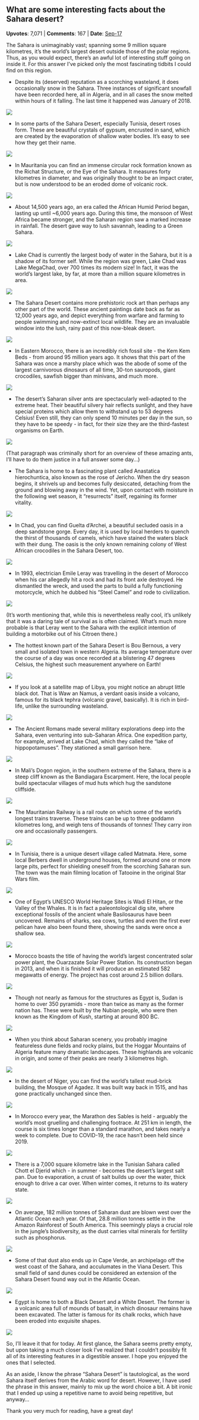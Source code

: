 ## What are some interesting facts about the Sahara desert?
    
**Upvotes**: 7,071 | **Comments**: 167 | **Date**: [Sep-17](https://www.quora.com/What-are-some-interesting-facts-about-the-Sahara-desert/answer/Gary-Meaney)

The Sahara is unimaginably vast; spanning some 9 million square kilometres, it’s the world’s largest desert outside those of the polar regions. Thus, as you would expect, there’s an awful lot of interesting stuff going on inside it. For this answer I’ve picked only the most fascinating tidbits I could find on this region.

*   Despite its (deserved) reputation as a scorching wasteland, it does occasionally snow in the Sahara. Three instances of significant snowfall have been recorded here, all in Algeria, and in all cases the snow melted within hours of it falling. The last time it happened was January of 2018.

![](https://qph.fs.quoracdn.net/main-qimg-709a01bc66662007c78247db2799140f)

*   In some parts of the Sahara Desert, especially Tunisia, desert roses form. These are beautiful crystals of gypsum, encrusted in sand, which are created by the evaporation of shallow water bodies. It’s easy to see how they get their name.

![](https://qph.fs.quoracdn.net/main-qimg-d8634a079c6583b39e0f2999829bec11-pjlq)

*   In Mauritania you can find an immense circular rock formation known as the Richat Structure, or the Eye of the Sahara. It measures forty kilometres in diameter, and was originally thought to be an impact crater, but is now understood to be an eroded dome of volcanic rock.

![](https://qph.fs.quoracdn.net/main-qimg-0fda07c2c74e025362466a28cd160cee-lq)

*   About 14,500 years ago, an era called the African Humid Period began, lasting up until ~6,000 years ago. During this time, the monsoon of West Africa became stronger, and the Saharan region saw a marked increase in rainfall. The desert gave way to lush savannah, leading to a Green Sahara.

![](https://qph.fs.quoracdn.net/main-qimg-d8c15aed51ffa56e780e612a9517bf64-lq)

*   Lake Chad is currently the largest body of water in the Sahara, but it is a shadow of its former self. While the region was green, Lake Chad was Lake MegaChad, over 700 times its modern size! In fact, it was the world’s largest lake, by far, at more than a million square kilometres in area.

![](https://qph.fs.quoracdn.net/main-qimg-375b86187a8a0f033e8588bb3f332bea-lq)

*   The Sahara Desert contains more prehistoric rock art than perhaps any other part of the world. These ancient paintings date back as far as 12,000 years ago, and depict everything from warfare and farming to people swimming and now-extinct local wildlife. They are an invaluable window into the lush, rainy past of this now-bleak desert.

![](https://qph.fs.quoracdn.net/main-qimg-8a5a6ab15604565954255c6ac78cbee3-lq)

*   In Eastern Morocco, there is an incredibly rich fossil site - the Kem Kem Beds \- from around 95 million years ago. It shows that this part of the Sahara was once a marshy place which was the abode of some of the largest carnivorous dinosaurs of all time, 30-ton sauropods, giant crocodiles, sawfish bigger than minivans, and much more.

![](https://qph.fs.quoracdn.net/main-qimg-1c7d5aeef2cea7742408ca5b1267e577-lq)

*   The desert’s Saharan silver ants are spectacularly well-adapted to the extreme heat. Their beautiful silvery hair reflects sunlight, and they have special proteins which allow them to withstand up to 53 degrees Celsius! Even still, they can only spend 10 minutes per day in the sun, so they have to be speedy - in fact, for their size they are the third-fastest organisms on Earth.

![](https://qph.fs.quoracdn.net/main-qimg-691f78a7d12c60cf8430540cdd03418b-lq)

(That paragraph was criminally short for an overview of these amazing ants, I’ll have to do them justice in a full answer some day…)

*   The Sahara is home to a fascinating plant called Anastatica hierochuntica, also known as the rose of Jericho. When the dry season begins, it shrivels up and becomes fully desiccated, detaching from the ground and blowing away in the wind. Yet, upon contact with moisture in the following wet season, it “resurrects” itself, regaining its former vitality.

![](https://qph.fs.quoracdn.net/main-qimg-9c76f3524ea07d346634db7620c28024-pjlq)

*   In Chad, you can find Guelta d’Archei, a beautiful secluded oasis in a deep sandstone gorge. Every day, it is used by local herders to quench the thirst of thousands of camels, which have stained the waters black with their dung. The oasis is the only known remaining colony of West African crocodiles in the Sahara Desert, too.

![](https://qph.fs.quoracdn.net/main-qimg-35b00fc9394ce2d7315c4e994f5fd1a2-lq)

*   In 1993, electrician Emile Leray was travelling in the desert of Morocco when his car allegedly hit a rock and had its front axle destroyed. He dismantled the wreck, and used the parts to build a fully functioning motorcycle, which he dubbed his “Steel Camel” and rode to civilization.

![](https://qph.fs.quoracdn.net/main-qimg-2441bf03378b44740eed536911545692-lq)

(It’s worth mentioning that, while this is nevertheless really cool, it’s unlikely that it was a daring tale of survival as is often claimed. What’s much more probable is that Leray went to the Sahara with the explicit intention of building a motorbike out of his Citroen there.)

*   The hottest known part of the Sahara Desert is Bou Bernous, a very small and isolated town in western Algeria. Its average temperature over the course of a day was once recorded at a blistering 47 degrees Celsius, the highest such measurement anywhere on Earth!

![](https://qph.fs.quoracdn.net/main-qimg-1fe4c9447c02bfd30b2659f202e9f755-lq)

*   If you look at a satellite map of Libya, you might notice an abrupt little black dot. That is Waw an Namus, a verdant oasis inside a volcano, famous for its black tephra (volcanic gravel, basically). It is rich in bird-life, unlike the surrounding wasteland.

![](https://qph.fs.quoracdn.net/main-qimg-bda3e85723ac55e41f6bc59573df968f-lq)

*   The Ancient Romans made several military explorations deep into the Sahara, even venturing into sub-Saharan Africa. One expedition party, for example, arrived at Lake Chad, which they called the “lake of hippopotamuses”. They stationed a small garrison here.

![](https://qph.fs.quoracdn.net/main-qimg-16bf111086759574ba15a36d12fc8e60)

*   In Mali’s Dogon region, in the southern extreme of the Sahara, there is a steep cliff known as the Bandiagara Escarpment. Here, the local people build spectacular villages of mud huts which hug the sandstone cliffside.

![](https://qph.fs.quoracdn.net/main-qimg-1975c8290eba3d5d6736c2e571ee1091-lq)

*   The Mauritanian Railway is a rail route on which some of the world’s longest trains traverse. These trains can be up to three goddamn kilometres long, and weigh tens of thousands of tonnes! They carry iron ore and occasionally passengers.

![](https://qph.fs.quoracdn.net/main-qimg-fc86a36c5ba63833b2257570bdd4986e-lq)

*   In Tunisia, there is a unique desert village called Matmata. Here, some local Berbers dwell in underground houses, formed around one or more large pits, perfect for shielding oneself from the scorching Saharan sun. The town was the main filming location of Tatooine in the original Star Wars film.

![](https://qph.fs.quoracdn.net/main-qimg-1662590bb40d2ec430a4f91106dca625-lq)

*   One of Egypt’s UNESCO World Heritage Sites is Wadi El Hitan, or the Valley of the Whales. It is in fact a paleontological dig site, where exceptional fossils of the ancient whale Basilosaurus have been uncovered. Remains of sharks, sea cows, turtles and even the first ever pelican have also been found there, showing the sands were once a shallow sea.

![](https://qph.fs.quoracdn.net/main-qimg-76617926a1f8a82e40a431957dc6eb20-lq)

*   Morocco boasts the title of having the world’s largest concentrated solar power plant, the Ouarzazate Solar Power Station. Its construction began in 2013, and when it is finished it will produce an estimated 582 megawatts of energy. The project has cost around 2.5 billion dollars.

![](https://qph.fs.quoracdn.net/main-qimg-b2e3c37505abc1b04a83492b0f9788f6-lq)

*   Though not nearly as famous for the structures as Egypt is, Sudan is home to over 350 pyramids \- more than twice as many as the former nation has. These were built by the Nubian people, who were then known as the Kingdom of Kush, starting at around 800 BC.

![](https://qph.fs.quoracdn.net/main-qimg-8b567b8a149f6e3c1a8dad906d41a3d9.webp)

*   When you think about Saharan scenery, you probably imagine featureless dune fields and rocky plains, but the Hoggar Mountains of Algeria feature many dramatic landscapes. These highlands are volcanic in origin, and some of their peaks are nearly 3 kilometres high.

![](https://qph.fs.quoracdn.net/main-qimg-499326b73de01a86a1e32fbfc2cf5d93-lq)

*   In the desert of Niger, you can find the world’s tallest mud-brick building, the Mosque of Agadez. It was built way back in 1515, and has gone practically unchanged since then.

![](https://qph.fs.quoracdn.net/main-qimg-46e13c124fa6ef0c54eb1bd810e20406-pjlq)

*   In Morocco every year, the Marathon des Sables is held - arguably the world’s most gruelling and challenging footrace. At 251 km in length, the course is six times longer than a standard marathon, and takes nearly a week to complete. Due to COVID-19, the race hasn’t been held since 2019.

![](https://qph.fs.quoracdn.net/main-qimg-b1bf9f8133334cf12377f5d24c93a07e-lq)

*   There is a 7,000 square kilometre lake in the Tunisian Sahara called Chott el Djerid which - in summer - becomes the desert’s largest salt pan. Due to evaporation, a crust of salt builds up over the water, thick enough to drive a car over. When winter comes, it returns to its watery state.

![](https://qph.fs.quoracdn.net/main-qimg-3119514916360728b106ee086234bf15-lq)

*   On average, 182 million tonnes of Saharan dust are blown west over the Atlantic Ocean each year. Of that, 28.8 million tonnes settle in the Amazon Rainforest of South America. This seemingly plays a crucial role in the jungle’s biodiversity, as the dust carries vital minerals for fertility such as phosphorus.

![](https://qph.fs.quoracdn.net/main-qimg-b9378be8c7a68f922833532b849f99cf-lq)

*   Some of that dust also ends up in Cape Verde, an archipelago off the west coast of the Sahara, and acculumates in the Viana Desert. This small field of sand dunes could be considered an extension of the Sahara Desert found way out in the Atlantic Ocean.

![](https://qph.fs.quoracdn.net/main-qimg-4ddc187d37edd83970732e589e0e89f8-lq)

*   Egypt is home to both a Black Desert and a White Desert. The former is a volcanic area full of mounds of basalt, in which dinosaur remains have been excavated. The latter is famous for its chalk rocks, which have been eroded into exquisite shapes.

![](https://qph.fs.quoracdn.net/main-qimg-89fe1ad15217d6ccd46f6ccde94ab252-pjlq)

So, I’ll leave it that for today. At first glance, the Sahara seems pretty empty, but upon taking a much closer look I’ve realized that I couldn’t possibly fit all of its interesting features in a digestible answer. I hope you enjoyed the ones that I selected.

As an aside, I know the phrase “Sahara Desert” is tautological, as the word Sahara itself derives from the Arabic word for desert. However, I have used the phrase in this answer, mainly to mix up the word choice a bit. A bit ironic that I ended up using a repetitive name to avoid being repetitive, but anyway…

Thank you very much for reading, have a great day!

